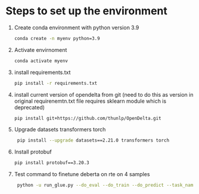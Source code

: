 # Steps to set up the environment
1. Create conda environment with python version 3.9
   
   ```bash
   conda create -n myenv python=3.9
2. Activate envirnoment
   
   ```bash
   conda activate myenv
3. install requirements.txt

   ```bash
   pip install -r requirements.txt
   
4. install current version of opendelta from git (need to do this as version in original requirenemtn.txt file requires sklearn module which is deprecated)

   ```bash
   pip install git+https://github.com/thunlp/OpenDelta.git

5. Upgrade datasets transformers torch

   ```bash
    pip install --upgrade datasets==2.21.0 transformers torch

6. Install protobuf

   ```bash
   pip install protobuf==3.20.3

7. Test command to finetune deberta on rte on 4 samples

   ```bash
    python -u run_glue.py --do_eval --do_train --do_predict --task_name rte --max_train_samples 4 --max_eval_samples 5 --max_predict_samples 5 --eval_steps 1000 --evaluation_strategy steps --learning_rate 1.2e-3 --max_grad_norm 0.1  --logging_steps 100 --max_steps -1 --model_name_or_path microsoft/deberta-v3-base --num_train_epochs 4 --output_dir results/rte-lambda2_0_7e-4_lambda_0.001_epoch_1_seed_48_1 --overwrite_output_dir --per_device_eval_batch_size 1 --per_device_train_batch_size 1 --save_steps 1000 --save_strategy steps --save_total_limit 1 --warmup_ratio 0.06 --warmup_steps 0 --weight_decay 0.1 --disable_tqdm false  --sparse_lambda 0.001 --sparse_lambda_2 0 --seed 48 --lora_r 8 --max_seq_length 256 --max_lambda 7e-4 --lambda_schedule linear --lambda_num 1 --train_sparse 

